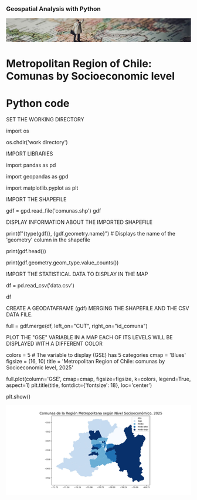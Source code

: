 ### Geospatial Analysis with Python

![Mapa](docs/assets/images/Banner_mapa.jpg)

# Metropolitan Region of Chile: Comunas by Socioeconomic level

# Python code

SET THE WORKING DIRECTORY

import os

os.chdir('work directory')

IMPORT LIBRARIES

import pandas as pd

import geopandas as gpd

import matplotlib.pyplot as plt

IMPORT THE SHAPEFILE

gdf = gpd.read_file('comunas.shp')
gdf

DISPLAY INFORMATION ABOUT THE IMPORTED SHAPEFILE

print(f"{type(gdf)}, {gdf.geometry.name}")   # Displays the name of the 'geometry' column in the shapefile 

print(gdf.head())

print(gdf.geometry.geom_type.value_counts())

IMPORT THE STATISTICAL DATA TO DISPLAY IN THE MAP

df = pd.read_csv('data.csv')

df

CREATE A GEODATAFRAME (gdf) MERGING THE SHAPEFILE AND THE CSV DATA FILE.

full = gdf.merge(df, left_on="CUT", right_on="id_comuna")

PLOT THE "GSE" VARIABLE IN A MAP
EACH OF ITS LEVELS WILL BE DISPLAYED WITH A DIFFERENT COLOR

colors = 5            # The variable to display (GSE) has 5 categories
cmap = 'Blues'
figsize = (16, 10)
title = 'Metropolitan Region of Chile: comunas by Socioeconomic level, 2025' 

full.plot(column='GSE', cmap=cmap, figsize=figsize, k=colors, legend=True, aspect=1)
plt.title(title, fontdict={'fontsize': 18}, loc='center')

plt.show()

![Mapa](docs/assets/images/Mapa_GSE_segun_comuna_RM_2.jpg)


